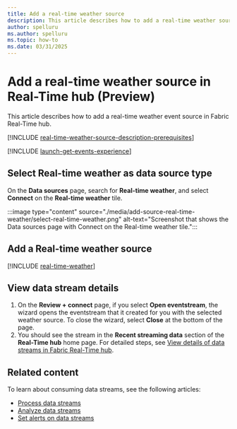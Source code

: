 ```yaml
---
title: Add a real-time weather source
description: This article describes how to add a real-time weather source as an event source in Fabric Real-Time hub.
author: spelluru
ms.author: spelluru
ms.topic: how-to
ms.date: 03/31/2025
---
```


# Add a real-time weather source in Real-Time hub (Preview)
This article describes how to add a real-time weather event source in Fabric Real-Time hub. 

[!INCLUDE [real-time-weather-source-description-prerequisites](../real-time-intelligence/event-streams/includes/real-time-weather-source-description-prerequisites.md)]

[!INCLUDE [launch-get-events-experience](./includes/launch-get-events-experience.md)]

## Select Real-time weather as data source type
On the **Data sources** page, search for **Real-time weather**, and select **Connect** on the **Real-time weather** tile. 

:::image type="content" source="./media/add-source-real-time-weather/select-real-time-weather.png" alt-text="Screenshot that shows the Data sources page with Connect on the Real-time weather tile.":::

## Add a Real-time weather source

[!INCLUDE [real-time-weather](../real-time-intelligence/event-streams/includes/real-time-weather.md)]

## View data stream details

1. On the **Review + connect** page, if you select **Open eventstream**, the wizard opens the eventstream that it created for you with the selected weather source. To close the wizard, select **Close** at the bottom of the page. 
2. You should see the stream in the **Recent streaming data** section of the **Real-Time hub** home page. For detailed steps, see [View details of data streams in Fabric Real-Time hub](view-data-stream-details.md).
 
## Related content
To learn about consuming data streams, see the following articles:

- [Process data streams](process-data-streams-using-transformations.md)
- [Analyze data streams](analyze-data-streams-using-kql-table-queries.md)
- [Set alerts on data streams](set-alerts-data-streams.md)
